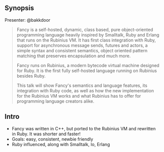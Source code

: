 Synopsis
--------

Presenter: @bakkdoor

> Fancy is a self-hosted, dynamic, class based, pure object-oriented programming language heavily inspired by Smalltalk, Ruby and Erlang that runs on the Rubinius VM. It has first class integration with Ruby, support for asynchronous message sends, futures and actors, a simple syntax and consistent semantics, object oriented pattern matching that preserves encapsulation and much more.
>
> Fancy runs on Rubinius, a modern bytecode virtual machine designed for Ruby. It is the first fully self-hosted language running on Rubinius besides Ruby.
>
> This talk will show Fancy's semantics and language features, its integration with Ruby code, as well as how the new implementation for the Rubinius VM works and what Rubinius has to offer for programming language creators alike.

Intro
-----

* Fancy was written in C++, but ported to the Rubinius VM and rewritten in Ruby.  It was shorter and faster!
* Goals: easy, consistent, newbie friendly
* Ruby influenced, along with Smalltalk, Io, Erlang
